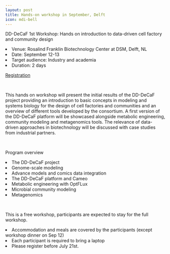 ```yaml
---
layout: post
title: Hands-on workshop in September, Delft
icon: mdi-bell
---
```


DD-DeCaF 1st Workshop: Hands on introduction to data-driven cell factory and community design


<li>Venue: Rosalind Franklin Biotechnology Center at DSM, Delft, NL</li>
<li>Date: September 12-13</li>
<li>Target audience: Industry and academia</li>
<li>Duration: 2 days</li>

[Registration](https://dd-decaf-delft.eventbrite.com)
<p>&nbsp;</p>
<p><span>This hands on workshop will present the initial results of the DD-DeCaF project providing an introduction to basic concepts in modeling and systems biology for the design of cell factories and communities and an overview of different tools developed by the consortium. A first version of the DD-DeCaF platform will be showcased alongside metabolic engineering, community modeling and metagenomics tools. The relevance of data-driven approaches in biotechnology will be discussed with case studies from industrial partners.</span></p>
<p>&nbsp;</p>
<p class="p1"><span>Program overview</span></p>

<li class="li2"><span class="s1">The DD-DeCaF project</span></li>
<li class="li2"><span class="s1">Genome-scale modeling</span></li>
<li class="li2"><span class="s1">Advance models and comics data integration</span></li>
<li class="li2"><span class="s1">The DD-DeCaF platform and Cameo</span></li>
<li class="li2"><span class="s1">Metabolic engineering with OptFLux</span></li>
<li class="li2"><span class="s1">Microbial community modeling</span></li>
<li class="li2"><span class="s1">Metagenomics</span></li>

<p>&nbsp;</p>

This is a free workshop, participants are&nbsp;<span>expected to stay for the full workshop</span>.&nbsp;<br />
<li>Accommodation and meals are covered by the participants (except workshop dinner on Sep 12)<br /></li>
<li>Each participant is required to bring a laptop<br /></li>
<li>Please register before July 21st.</li>

